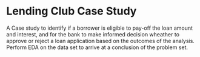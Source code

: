 # Lending Club Case Study
A Case study to identify if a borrower is eligible to pay-off the loan amount and interest, and for the bank to make informed decision wheather to approve or reject a loan application based on the outcomes of the analysis. Perform EDA on the data set to arrive at a conclusion of the problem set.
